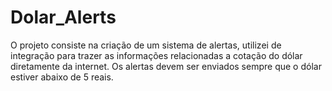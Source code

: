 # Dolar_Alerts
O projeto consiste na criação de um sistema de alertas, utilizei de integração para trazer as informações relacionadas a cotação do dólar diretamente da internet. Os alertas devem ser enviados sempre que o dólar estiver abaixo de 5 reais.
